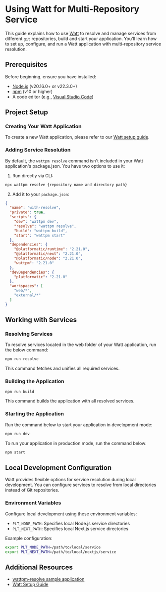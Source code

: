 # Using Watt for Multi-Repository Service 

This guide explains how to use [Watt](https://platformatic.dev/watt) to resolve and manage services from different `git` repositories, build and start your application. You'll learn how to set up, configure, and run a Watt application with multi-repository service resolution.

## Prerequisites

Before beginning, ensure you have installed:

- [Node.js](https://nodejs.org/en) (v20.16.0+ or v22.3.0+)
- [npm](https://www.npmjs.com/package/npm) (v10 or higher)
- A code editor (e.g., [Visual Studio Code](https://code.visualstudio.com))

## Project Setup

### Creating Your Watt Application

To create a new Watt application, please refer to our [Watt setup guide](https://www.notion.so/Using-Watt-for-Multi-Repository-Service-Resolution-17b60f428d7e800cbcc3efd396732732?pvs=21).

### Adding Service Resolution

By default, the `wattpm resolve` command isn't included in your Watt application's package.json. You have two options to use it:

1. Run directly via CLI:

```sh
npx wattpm resolve {repository name and directory path}
```

2. Add it to your `package.json`:

```json
{
  "name": "with-resolve",
  "private": true,
  "scripts": {
    "dev": "wattpm dev",
    "resolve": "wattpm resolve",
    "build": "wattpm build",
    "start": "wattpm start"
  },
  "dependencies": {
    "@platformatic/runtime": "2.21.0",
    "@platformatic/next": "2.21.0",
    "@platformatic/node": "2.21.0",
    "wattpm": "2.21.0"
  },
  "devDependencies": {
    "platformatic": "2.21.0"
  },
  "workspaces": [
    "web/*",
    "external/*"
  ]
}
```

## Working with Services

### Resolving Services

To resolve services located in the web folder of your Watt application, run the below command:

```sh
npm run resolve
```

This command fetches and unifies all required services.

### Building the Application

```sh
npm run build
```

This command builds the application with all resolved services.

### Starting the Application

Run the command below to start your application in development mode:

```sh
npm run dev
```

To run your application in production mode, run the command below:

```sh
npm start 
```

## Local Development Configuration

Watt provides flexible options for service resolution during local development. You can configure services to resolve from local directories instead of Git repositories.

### Environment Variables

Configure local development using these environment variables:

- `PLT_NODE_PATH`: Specifies local Node.js service directories
- `PLT_NEXT_PATH`: Specifies local Next.js service directories

Example configuration:

```sh
export PLT_NODE_PATH=/path/to/local/service
export PLT_NEXT_PATH=/path/to/local/nextjs/service
```

## Additional Resources

- [wattpm-resolve sample application](https://github.com/platformatic/wattpm-resolve)
- [Watt Setup Guide](https://docs.platformatic.dev/docs/getting-started/quick-start-watt)